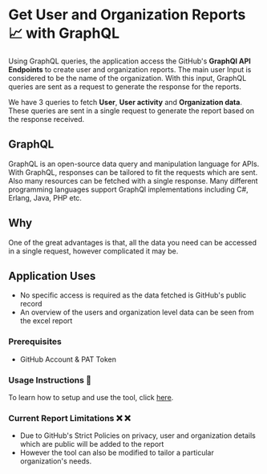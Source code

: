 # Get User and Organization Reports 📈 with GraphQL
 
Using GraphQL queries, the application access the GitHub's **GraphQl API Endpoints** to create user and organization reports. The main user Input is considered to be the name of the organization. With this input, GraphQL queries are sent as a request to generate the response for the reports.

We have 3 queries to fetch **User**, **User activity** and **Organization data**. These queries are sent in a single request to generate the report based on the response received.

## GraphQL

GraphQL is an open-source data query and manipulation language for APIs. With GraphQL, responses can be tailored to fit the requests which are sent. Also many resources can be fetched with a single response. Many different programming languages support GraphQl implementations including C#, Erlang, Java, PHP etc.

## Why

One of the great advantages is that, all the data you need can be accessed in a single request, however complicated it may be.

## Application Uses

 - No specific access is required as the data fetched is GitHub's public record
 - An overview of the users and organization level data can be seen from the excel report

### Prerequisites

 - GitHub Account & PAT Token
 
### Usage Instructions :memo:

To learn how to setup and use the tool, click [here](https://github.com/CanarysAutomations/report-builder/wiki).

### Current Report Limitations :x: :x:

- Due to GitHub's Strict Policies on privacy, user and organization details which are public will be added to the report
- However the tool can also be modified to tailor a particular organization's needs.
    





